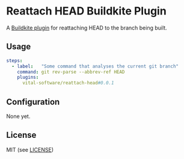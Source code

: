 # Reattach HEAD Buildkite Plugin

A [Buildkite plugin](https://buildkite.com/docs/agent/v3/plugins) for
reattaching HEAD to the branch being built.

## Usage

```yaml
steps:
  - label:   "Some command that analyses the current git branch"
    command: git rev-parse --abbrev-ref HEAD
    plugins:
      vital-software/reattach-head#0.0.1
```

## Configuration

None yet.

## License

MIT (see [LICENSE](LICENSE))
